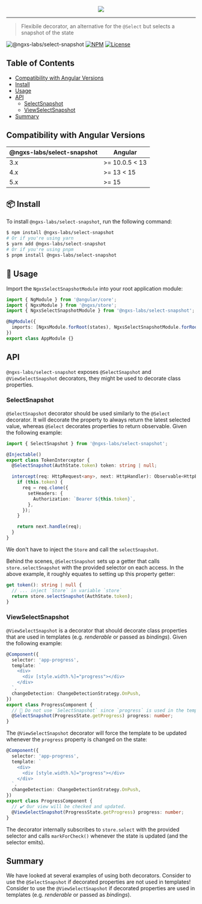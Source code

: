 <p align="center">
  <img src="https://raw.githubusercontent.com/ngxs-labs/emitter/master/docs/assets/logo.png">
</p>

---

> Flexibile decorator, an alternative for the `@Select` but selects a snapshot of the state

![@ngxs-labs/select-snapshot](https://github.com/ngxs-labs/select-snapshot/workflows/@ngxs-labs/select-snapshot/badge.svg)
[![NPM](https://badge.fury.io/js/%40ngxs-labs%2Fselect-snapshot.svg)](https://badge.fury.io/js/%40ngxs-labs%2Fselect-snapshot)
[![License](https://img.shields.io/badge/License-MIT-green.svg)](https://github.com/ngxs-labs/select-snapshot/blob/master/LICENSE)

## Table of Contents

- [Compatibility with Angular Versions](#compatibility-with-angular-versions)
- [Install](#📦-install)
- [Usage](#🔨-usage)
- [API](#api)
  - [SelectSnapshot](#selectsnapshot)
  - [ViewSelectSnapshot](#viewselectsnapshot)
- [Summary](#summary)

## Compatibility with Angular Versions

<table>
  <thead>
    <tr>
      <th>@ngxs-labs/select-snapshot</th>
      <th>Angular</th>
    </tr>
  </thead>
  <tbody>
    <tr>
      <td>
        3.x
      </td>
      <td>
        >= 10.0.5 < 13
      </td>
    </tr>
    <tr>
      <td>
        4.x
      </td>
      <td>
        >= 13 < 15
      </td>
    </tr>
    <tr>
      <td>
        5.x
      </td>
      <td>
        >= 15
      </td>
    </tr>
  </tbody>
</table>

## 📦 Install

To install `@ngxs-labs/select-snapshot`, run the following command:

```sh
$ npm install @ngxs-labs/select-snapshot
# Or if you're using yarn
$ yarn add @ngxs-labs/select-snapshot
# Or if you're using pnpm
$ pnpm install @ngxs-labs/select-snapshot
```

## 🔨 Usage

Import the `NgxsSelectSnapshotModule` into your root application module:

```typescript
import { NgModule } from '@angular/core';
import { NgxsModule } from '@ngxs/store';
import { NgxsSelectSnapshotModule } from '@ngxs-labs/select-snapshot';

@NgModule({
  imports: [NgxsModule.forRoot(states), NgxsSelectSnapshotModule.forRoot()],
})
export class AppModule {}
```

## API

`@ngxs-labs/select-snapshot` exposes `@SelectSnapshot` and `@ViewSelectSnapshot` decorators, they might be used to decorate class properties.

### SelectSnapshot

`@SelectSnapshot` decorator should be used similarly to the `@Select` decorator. It will decorate the property to always return the latest selected value, whereas `@Select` decorates properties to return observable. Given the following example:

```ts
import { SelectSnapshot } from '@ngxs-labs/select-snapshot';

@Injectable()
export class TokenInterceptor {
  @SelectSnapshot(AuthState.token) token: string | null;

  intercept(req: HttpRequest<any>, next: HttpHandler): Observable<HttpEvent<any>> {
    if (this.token) {
      req = req.clone({
        setHeaders: {
          Authorization: `Bearer ${this.token}`,
        },
      });
    }

    return next.handle(req);
  }
}
```

We don't have to inject the `Store` and call the `selectSnapshot`.

Behind the scenes, `@SelectSnapshot` sets up a getter that calls `store.selectSnapshot` with the provided selector on each access.
In the above example, it roughly equates to setting up this property getter:

```ts
get token(): string | null {
  // ... inject `Store` in variable `store`
  return store.selectSnapshot(AuthState.token);
}
```

### ViewSelectSnapshot

`@ViewSelectSnapshot` is a decorator that should decorate class properties that are used in templates (e.g. _renderable_ or passed as _bindings_). Given the following example:

```ts
@Component({
  selector: 'app-progress',
  template: `
    <div>
      <div [style.width.%]="progress"></div>
    </div>
  `,
  changeDetection: ChangeDetectionStrategy.OnPush,
})
export class ProgressComponent {
  // 🚫 Do not use `SelectSnapshot` since `progress` is used in the template.
  @SelectSnapshot(ProgressState.getProgress) progress: number;
}
```

The `@ViewSelectSnapshot` decorator will force the template to be updated whenever the `progress` property is changed on the state:

```ts
@Component({
  selector: 'app-progress',
  template: `
    <div>
      <div [style.width.%]="progress"></div>
    </div>
  `,
  changeDetection: ChangeDetectionStrategy.OnPush,
})
export class ProgressComponent {
  // ✔️ Our view will be checked and updated.
  @ViewSelectSnapshot(ProgressState.getProgress) progress: number;
}
```

The decorator internally subscribes to `store.select` with the provided selector and calls `markForCheck()` whenever the state is updated (and the selector emits).

## Summary

We have looked at several examples of using both decorators. Consider to use the `@SelectSnapshot` if decorated properties are not used in templates! Consider to use the `@ViewSelectSnapshot` if decorated properties are used in templates (e.g. _renderable_ or passed as _bindings_).
